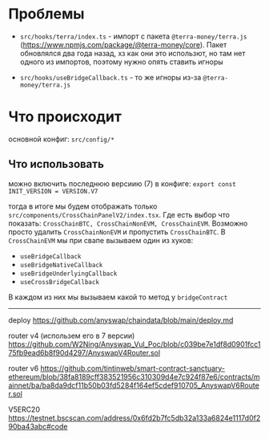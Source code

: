 # Проблемы

- `src/hooks/terra/index.ts` - импорт с пакета `@terra-money/terra.js` (https://www.npmjs.com/package/@terra-money/core). Пакет обновлялся два года назад, хз как они это использют, но там нет одного из импортов, поэтому нужно опять ставить игноры

- `src/hooks/useBridgeCallback.ts` - то же игноры из-за `@terra-money/terra.js`

# Что происходит

основной конфиг: `src/config/*`

## Что использовать

можно включить последнюю версиию (7) в конфиге:
`export const INIT_VERSION = VERSION.V7`

тогда в итоге мы будем отображать только `src/components/CrossChainPanelV2/index.tsx`. Где есть выбор что показать:
`CrossChainBTC, CrossChainNonEVM, CrossChainEVM`.
Возможно просто удалить `CrossChainNonEVM` и пропустить `CrossChainBTC`.
В `CrossChainEVM` мы при свапе вызываем один из хуков:
- `useBridgeCallback`
- `useBridgeNativeCallback`
- `useBridgeUnderlyingCallback`
- `useCrossBridgeCallback`

В каждом из них мы вызываем какой то метод у `bridgeContract`

---

deploy
https://github.com/anyswap/chaindata/blob/main/deploy.md

router v4 (использем его в 7 версии)
https://github.com/W2Ning/Anyswap_Vul_Poc/blob/c039be7e1df8d0901fcc175fb9ead6b8f90d4297/AnyswapV4Router.sol

router v6
https://github.com/tintinweb/smart-contract-sanctuary-ethereum/blob/38fa8189cff383521956c310309d4e7c924f87e6/contracts/mainnet/ba/ba8da9dcf11b50b03fd5284f164ef5cdef910705_AnyswapV6Router.sol

V5ERC20
https://testnet.bscscan.com/address/0x6fd2b7fc5db32a133a6824e1117d0f290ba43abc#code
